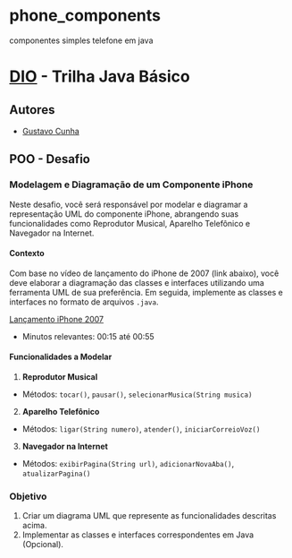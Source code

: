 # phone_components
componentes simples telefone em java

# [DIO](www.dio.me) - Trilha Java Básico

## Autores
- [Gustavo Cunha](https://github.com/gustavo-s-cunha)

## POO - Desafio

### Modelagem e Diagramação de um Componente iPhone
Neste desafio, você será responsável por modelar e diagramar a representação UML do componente iPhone, abrangendo suas funcionalidades como Reprodutor Musical, Aparelho Telefônico e Navegador na Internet.

#### Contexto
Com base no vídeo de lançamento do iPhone de 2007 (link abaixo), você deve elaborar a diagramação das classes e interfaces utilizando uma ferramenta UML de sua preferência. Em seguida, implemente as classes e interfaces no formato de arquivos `.java`.

[Lançamento iPhone 2007](https://www.youtube.com/watch?v=9ou608QQRq8)
- Minutos relevantes: 00:15 até 00:55

#### Funcionalidades a Modelar
1. **Reprodutor Musical**
  - Métodos: `tocar()`, `pausar()`, `selecionarMusica(String musica)`
2. **Aparelho Telefônico**
  - Métodos: `ligar(String numero)`, `atender()`, `iniciarCorreioVoz()`
3. **Navegador na Internet**
  - Métodos: `exibirPagina(String url)`, `adicionarNovaAba()`, `atualizarPagina()`

### Objetivo
1. Criar um diagrama UML que represente as funcionalidades descritas acima.
2. Implementar as classes e interfaces correspondentes em Java (Opcional).

